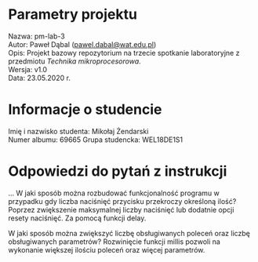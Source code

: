 # Parametry projektu

Nazwa: pm-lab-3  
Autor: Paweł Dąbal (pawel.dabal@wat.edu.pl)  
Opis: Projekt bazowy repozytorium na trzecie spotkanie laboratoryjne z przedmiotu _Technika mikroprocesorowa_.  
Wersja: v1.0  
Data: 23.05.2020 r.

# Informacje o studencie

Imię i nazwisko studenta: Mikołaj Żendarski  
Numer albumu: 69665
Grupa studencka: WEL18DE1S1

# Odpowiedzi do pytań z instrukcji
...
W jaki sposób można rozbudować funkcjonalność programu
w przypadku gdy liczba naciśnięć przycisku przekroczy określoną ilość?
Poprzez zwiększenie maksymalnej liczby naciśnięć lub dodatnie opcji resety naciśnięć. Za pomocą funkcji delay.

W jaki sposób można zwiększyć liczbę obsługiwanych poleceń oraz liczbę obsługiwanych parametrów?
Rozwinięcie funkcji millis pozwoli na wykonanie większej ilościu poleceń oraz więcej parametrów.


